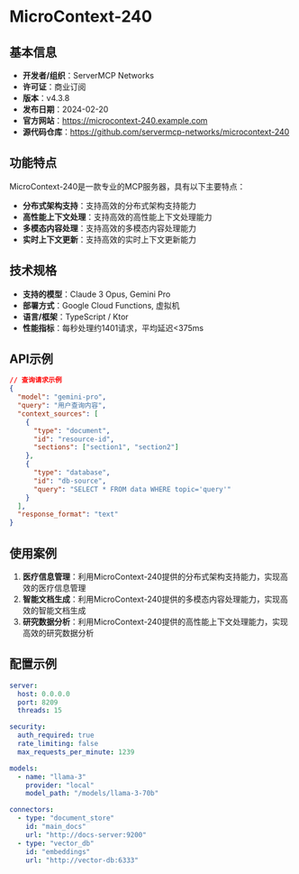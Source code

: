 # MicroContext-240

## 基本信息

- **开发者/组织**：ServerMCP Networks
- **许可证**：商业订阅
- **版本**：v4.3.8
- **发布日期**：2024-02-20
- **官方网站**：https://microcontext-240.example.com
- **源代码仓库**：https://github.com/servermcp-networks/microcontext-240

## 功能特点

MicroContext-240是一款专业的MCP服务器，具有以下主要特点：

- **分布式架构支持**：支持高效的分布式架构支持能力
- **高性能上下文处理**：支持高效的高性能上下文处理能力
- **多模态内容处理**：支持高效的多模态内容处理能力
- **实时上下文更新**：支持高效的实时上下文更新能力


## 技术规格

- **支持的模型**：Claude 3 Opus, Gemini Pro
- **部署方式**：Google Cloud Functions, 虚拟机
- **语言/框架**：TypeScript / Ktor
- **性能指标**：每秒处理约1401请求，平均延迟<375ms

## API示例

```json
// 查询请求示例
{
  "model": "gemini-pro",
  "query": "用户查询内容",
  "context_sources": [
    {
      "type": "document",
      "id": "resource-id",
      "sections": ["section1", "section2"]
    },
    {
      "type": "database",
      "id": "db-source",
      "query": "SELECT * FROM data WHERE topic='query'"
    }
  ],
  "response_format": "text"
}
```

## 使用案例

1. **医疗信息管理**：利用MicroContext-240提供的分布式架构支持能力，实现高效的医疗信息管理
2. **智能文档生成**：利用MicroContext-240提供的多模态内容处理能力，实现高效的智能文档生成
3. **研究数据分析**：利用MicroContext-240提供的高性能上下文处理能力，实现高效的研究数据分析


## 配置示例

```yaml
server:
  host: 0.0.0.0
  port: 8209
  threads: 15

security:
  auth_required: true
  rate_limiting: false
  max_requests_per_minute: 1239

models:
  - name: "llama-3"
    provider: "local"
    model_path: "/models/llama-3-70b"

connectors:
  - type: "document_store"
    id: "main_docs"
    url: "http://docs-server:9200"
  - type: "vector_db"
    id: "embeddings"
    url: "http://vector-db:6333"
```